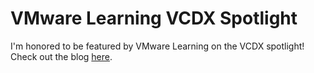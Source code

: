 # VMware Learning VCDX Spotlight


I'm honored to be featured by VMware Learning on the VCDX spotlight! 
Check out the blog [here][vmware-learning-blog-link]. 

[vmware-learning-blog-link]: https://github.com/monfresh/laptop
